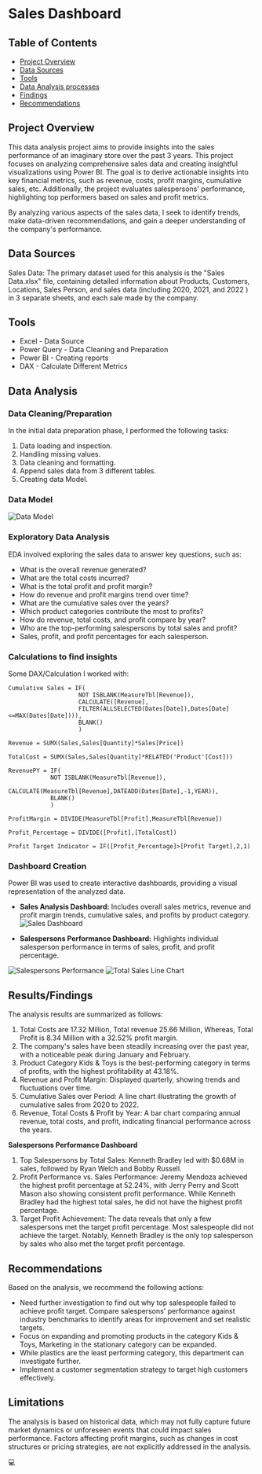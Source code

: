 # Sales Dashboard

## Table of Contents

- [Project Overview](#project-overview)
- [Data Sources](#data-sources)
- [Tools](#Tools)
- [Data Analysis processes](#Data-Analysis)
- [Findings](#resultsfindings)
- [Recommendations](#recommendations)
  

## Project Overview

This data analysis project aims to provide insights into the sales performance of an imaginary store over the past 3 years.
This project focuses on analyzing comprehensive sales data and creating insightful visualizations using Power BI. The goal is to derive actionable insights into key financial metrics, such as revenue, costs, profit margins, cumulative sales, etc. Additionally, the project evaluates salespersons' performance, highlighting top performers based on sales and profit metrics. 

By analyzing various aspects of the sales data, I seek to identify trends, make data-driven recommendations, and gain a deeper understanding of the company's performance.


## Data Sources

Sales Data: The primary dataset used for this analysis is the "Sales Data.xlsx" file, containing detailed information about Products, Customers, Locations, Sales Person, and sales data (including 2020, 2021, and 2022 ) in 3 separate sheets, and each sale made by the company.

## Tools

- Excel - Data Source
- Power Query - Data Cleaning and Preparation
- Power BI - Creating reports
- DAX - Calculate Different Metrics

## Data Analysis

### Data Cleaning/Preparation

In the initial data preparation phase, I performed the following tasks:
1. Data loading and inspection.
2. Handling missing values.
3. Data cleaning and formatting.
4. Append sales data from 3 different tables.
5. Creating data Model.

### Data Model
![Data Model](https://github.com/tasnimxpress/SalesDashboard/blob/main/Data%20Model.png)

### Exploratory Data Analysis

EDA involved exploring the sales data to answer key questions, such as:

- What is the overall revenue generated?
- What are the total costs incurred?
- What is the total profit and profit margin?
- How do revenue and profit margins trend over time?
- What are the cumulative sales over the years?
- Which product categories contribute the most to profits?
- How do revenue, total costs, and profit compare by year?
- Who are the top-performing salespersons by total sales and profit?
- Sales, profit, and profit percentages for each salesperson.

### Calculations to find insights

Some DAX/Calculation I worked with:

```Cumulative Sales
Cumulative Sales = IF(
                    NOT ISBLANK(MeasureTbl[Revenue]),
                    CALCULATE([Revenue],
                    FILTER(ALLSELECTED(Dates[Date]),Dates[Date]<=MAX(Dates[Date]))),
                    BLANK()
                    )
```

```Revenue/Total Sales
Revenue = SUMX(Sales,Sales[Quantity]*Sales[Price])
```

```Total Cost
TotalCost = SUMX(Sales,Sales[Quantity]*RELATED('Product'[Cost]))
```

```Revenue for Last year 
RevenuePY = IF(
            NOT ISBLANK(MeasureTbl[Revenue]),
            CALCULATE(MeasureTbl[Revenue],DATEADD(Dates[Date],-1,YEAR)),
            BLANK()
            )
```

```Profit Margin
ProfitMargin = DIVIDE(MeasureTbl[Profit],MeasureTbl[Revenue])
```

```Profit Percentage
Profit_Percentage = DIVIDE([Profit],[TotalCost])
```

```Profit Target Indicator
Profit Target Indicator = IF([Profit_Percentage]>[Profit Target],2,1)
```

### Dashboard Creation
Power BI was used to create interactive dashboards, providing a visual representation of the analyzed data.

- **Sales Analysis Dashboard:** Includes overall sales metrics, revenue and profit margin trends, cumulative sales, and profits by product category.
![Sales Dashboard](https://github.com/tasnimxpress/SalesDashboard/blob/main/Dashboard/Sales%20analysis%20dashboard%20.png)

- **Salespersons Performance Dashboard:** Highlights individual salesperson performance in terms of sales, profit, and profit percentage.
  
![Salespersons Performance](https://github.com/tasnimxpress/SalesDashboard/blob/main/Dashboard/Sales%20Persons%20Performance.png)
![Total Sales Line Chart](https://github.com/tasnimxpress/SalesDashboard/blob/main/Dashboard/Total%20Sales%20%26%20Profit%20Chart.png)


## Results/Findings

The analysis results are summarized as follows:

1. Total Costs are 17.32 Million, Total revenue 25.66 Million, Whereas, Total Profit is 8.34 Million with a 32.52% profit margin.
2. The company's sales have been steadily increasing over the past year, with a noticeable peak during January and February.
3. Product Category Kids & Toys is the best-performing category in terms of profits, with the highest profitability at 43.18%.
4. Revenue and Profit Margin: Displayed quarterly, showing trends and fluctuations over time.
5. Cumulative Sales over Period: A line chart illustrating the growth of cumulative sales from 2020 to 2022.
6. Revenue, Total Costs & Profit by Year: A bar chart comparing annual revenue, total costs, and profit, indicating financial performance across the years.
   
**Salespersons Performance Dashboard**

1. Top Salespersons by Total Sales: Kenneth Bradley led with $0.68M in sales, followed by Ryan Welch and Bobby Russell.
2. Profit Performance vs. Sales Performance: Jeremy Mendoza achieved the highest profit percentage at 52.24%, with Jerry Perry and Scott Mason also showing consistent profit performance. While Kenneth Bradley had the highest total sales, he did not have the highest profit percentage.
3. Target Profit Achievement: The data reveals that only a few salespersons met the target profit percentage. Most salespeople did not achieve the target. Notably, Kenneth Bradley is the only top salesperson by sales who also met the target profit percentage.

## Recommendations

Based on the analysis, we recommend the following actions:
- Need further investigation to find out why top salespeople failed to achieve profit target. Compare salespersons' performance against industry benchmarks to identify areas for improvement and set realistic targets.
- Focus on expanding and promoting products in the category Kids & Toys, Marketing in the stationary category can be expanded.
- While plastics are the least performing category, this department can investigate further.
- Implement a customer segmentation strategy to target high customers effectively.

## Limitations

The analysis is based on historical data, which may not fully capture future market dynamics or unforeseen events that could impact sales performance. Factors affecting profit margins, such as changes in cost structures or pricing strategies, are not explicitly addressed in the analysis.

💻
